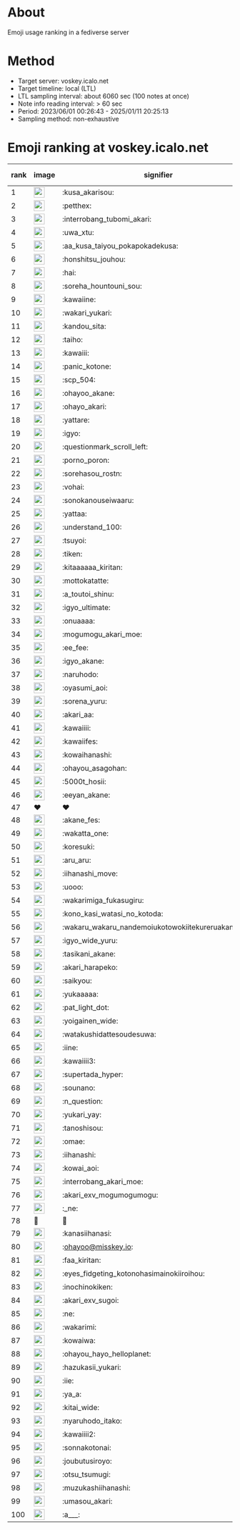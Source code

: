 # About
Emoji usage ranking in a fediverse server

# Method
- Target server: voskey.icalo.net
- Target timeline: local (LTL)
- LTL sampling interval: about 6060 sec (100 notes at once)
- Note info reading interval: > 60 sec
- Period: 2023/06/01 00:26:43 - 2025/01/11 20:25:13 
- Sampling method: non-exhaustive

# Emoji ranking at voskey.icalo.net

|rank|image|signifier|type|frequency score|
|----|----|----|----|----|
|1|<img height="24" src="https://voskey.icalo.net/emoji/kusa_akarisou.webp">|:kusa_akarisou:|custom|37189|
|2|<img height="24" src="https://voskey.icalo.net/emoji/petthex.webp">|:petthex:|custom|29149|
|3|<img height="24" src="https://voskey.icalo.net/emoji/interrobang_tubomi_akari.webp">|:interrobang_tubomi_akari:|custom|14979|
|4|<img height="24" src="https://voskey.icalo.net/emoji/uwa_xtu.webp">|:uwa_xtu:|custom|12659|
|5|<img height="24" src="https://voskey.icalo.net/emoji/aa_kusa_taiyou_pokapokadekusa.webp">|:aa_kusa_taiyou_pokapokadekusa:|custom|11904|
|6|<img height="24" src="https://voskey.icalo.net/emoji/honshitsu_jouhou.webp">|:honshitsu_jouhou:|custom|10310|
|7|<img height="24" src="https://voskey.icalo.net/emoji/hai.webp">|:hai:|custom|8830|
|8|<img height="24" src="https://voskey.icalo.net/emoji/soreha_hountouni_sou.webp">|:soreha_hountouni_sou:|custom|7582|
|9|<img height="24" src="https://voskey.icalo.net/emoji/kawaiine.webp">|:kawaiine:|custom|7268|
|10|<img height="24" src="https://voskey.icalo.net/emoji/wakari_yukari.webp">|:wakari_yukari:|custom|7249|
|11|<img height="24" src="https://voskey.icalo.net/emoji/kandou_sita.webp">|:kandou_sita:|custom|7066|
|12|<img height="24" src="https://voskey.icalo.net/emoji/taiho.webp">|:taiho:|custom|6992|
|13|<img height="24" src="https://voskey.icalo.net/emoji/kawaiii.webp">|:kawaiii:|custom|6795|
|14|<img height="24" src="https://voskey.icalo.net/emoji/panic_kotone.webp">|:panic_kotone:|custom|6103|
|15|<img height="24" src="https://voskey.icalo.net/emoji/scp_504.webp">|:scp_504:|custom|6062|
|16|<img height="24" src="https://voskey.icalo.net/emoji/ohayoo_akane.webp">|:ohayoo_akane:|custom|5533|
|17|<img height="24" src="https://voskey.icalo.net/emoji/ohayo_akari.webp">|:ohayo_akari:|custom|5055|
|18|<img height="24" src="https://voskey.icalo.net/emoji/yattare.webp">|:yattare:|custom|5028|
|19|<img height="24" src="https://voskey.icalo.net/emoji/igyo.webp">|:igyo:|custom|4950|
|20|<img height="24" src="https://voskey.icalo.net/emoji/questionmark_scroll_left.webp">|:questionmark_scroll_left:|custom|4806|
|21|<img height="24" src="https://voskey.icalo.net/emoji/porno_poron.webp">|:porno_poron:|custom|4571|
|22|<img height="24" src="https://voskey.icalo.net/emoji/sorehasou_rostn.webp">|:sorehasou_rostn:|custom|4495|
|23|<img height="24" src="https://voskey.icalo.net/emoji/vohai.webp">|:vohai:|custom|4450|
|24|<img height="24" src="https://voskey.icalo.net/emoji/sonokanouseiwaaru.webp">|:sonokanouseiwaaru:|custom|4427|
|25|<img height="24" src="https://voskey.icalo.net/emoji/yattaa.webp">|:yattaa:|custom|4190|
|26|<img height="24" src="https://voskey.icalo.net/emoji/understand_100.webp">|:understand_100:|custom|3955|
|27|<img height="24" src="https://voskey.icalo.net/emoji/tsuyoi.webp">|:tsuyoi:|custom|3875|
|28|<img height="24" src="https://voskey.icalo.net/emoji/tiken.webp">|:tiken:|custom|3856|
|29|<img height="24" src="https://voskey.icalo.net/emoji/kitaaaaaa_kiritan.webp">|:kitaaaaaa_kiritan:|custom|3842|
|30|<img height="24" src="https://voskey.icalo.net/emoji/mottokatatte.webp">|:mottokatatte:|custom|3723|
|31|<img height="24" src="https://voskey.icalo.net/emoji/a_toutoi_shinu.webp">|:a_toutoi_shinu:|custom|3655|
|32|<img height="24" src="https://voskey.icalo.net/emoji/igyo_ultimate.webp">|:igyo_ultimate:|custom|3604|
|33|<img height="24" src="https://voskey.icalo.net/emoji/onuaaaa.webp">|:onuaaaa:|custom|3314|
|34|<img height="24" src="https://voskey.icalo.net/emoji/mogumogu_akari_moe.webp">|:mogumogu_akari_moe:|custom|3097|
|35|<img height="24" src="https://voskey.icalo.net/emoji/ee_fee.webp">|:ee_fee:|custom|3085|
|36|<img height="24" src="https://voskey.icalo.net/emoji/igyo_akane.webp">|:igyo_akane:|custom|3080|
|37|<img height="24" src="https://voskey.icalo.net/emoji/naruhodo.webp">|:naruhodo:|custom|3058|
|38|<img height="24" src="https://voskey.icalo.net/emoji/oyasumi_aoi.webp">|:oyasumi_aoi:|custom|2983|
|39|<img height="24" src="https://voskey.icalo.net/emoji/sorena_yuru.webp">|:sorena_yuru:|custom|2980|
|40|<img height="24" src="https://voskey.icalo.net/emoji/akari_aa.webp">|:akari_aa:|custom|2959|
|41|<img height="24" src="https://voskey.icalo.net/emoji/kawaiiii.webp">|:kawaiiii:|custom|2932|
|42|<img height="24" src="https://voskey.icalo.net/emoji/kawaiifes.webp">|:kawaiifes:|custom|2914|
|43|<img height="24" src="https://voskey.icalo.net/emoji/kowaihanashi.webp">|:kowaihanashi:|custom|2830|
|44|<img height="24" src="https://voskey.icalo.net/emoji/ohayou_asagohan.webp">|:ohayou_asagohan:|custom|2754|
|45|<img height="24" src="https://voskey.icalo.net/emoji/5000t_hosii.webp">|:5000t_hosii:|custom|2660|
|46|<img height="24" src="https://voskey.icalo.net/emoji/eeyan_akane.webp">|:eeyan_akane:|custom|2641|
|47|❤|❤|unicode|2636|
|48|<img height="24" src="https://voskey.icalo.net/emoji/akane_fes.webp">|:akane_fes:|custom|2635|
|49|<img height="24" src="https://voskey.icalo.net/emoji/wakatta_one.webp">|:wakatta_one:|custom|2629|
|50|<img height="24" src="https://voskey.icalo.net/emoji/koresuki.webp">|:koresuki:|custom|2628|
|51|<img height="24" src="https://voskey.icalo.net/emoji/aru_aru.webp">|:aru_aru:|custom|2608|
|52|<img height="24" src="https://voskey.icalo.net/emoji/iihanashi_move.webp">|:iihanashi_move:|custom|2603|
|53|<img height="24" src="https://voskey.icalo.net/emoji/uooo.webp">|:uooo:|custom|2572|
|54|<img height="24" src="https://voskey.icalo.net/emoji/wakarimiga_fukasugiru.webp">|:wakarimiga_fukasugiru:|custom|2518|
|55|<img height="24" src="https://voskey.icalo.net/emoji/kono_kasi_watasi_no_kotoda.webp">|:kono_kasi_watasi_no_kotoda:|custom|2477|
|56|<img height="24" src="https://voskey.icalo.net/emoji/wakaru_wakaru_nandemoiukotowokiitekureruakanetyan.webp">|:wakaru_wakaru_nandemoiukotowokiitekureruakanetyan:|custom|2463|
|57|<img height="24" src="https://voskey.icalo.net/emoji/igyo_wide_yuru.webp">|:igyo_wide_yuru:|custom|2436|
|58|<img height="24" src="https://voskey.icalo.net/emoji/tasikani_akane.webp">|:tasikani_akane:|custom|2427|
|59|<img height="24" src="https://voskey.icalo.net/emoji/akari_harapeko.webp">|:akari_harapeko:|custom|2384|
|60|<img height="24" src="https://voskey.icalo.net/emoji/saikyou.webp">|:saikyou:|custom|2296|
|61|<img height="24" src="https://voskey.icalo.net/emoji/yukaaaaa.webp">|:yukaaaaa:|custom|2288|
|62|<img height="24" src="https://voskey.icalo.net/emoji/pat_light_dot.webp">|:pat_light_dot:|custom|2277|
|63|<img height="24" src="https://voskey.icalo.net/emoji/yoigainen_wide.webp">|:yoigainen_wide:|custom|2275|
|64|<img height="24" src="https://voskey.icalo.net/emoji/watakushidattesoudesuwa.webp">|:watakushidattesoudesuwa:|custom|2213|
|65|<img height="24" src="https://voskey.icalo.net/emoji/iine.webp">|:iine:|custom|2158|
|66|<img height="24" src="https://voskey.icalo.net/emoji/kawaiiii3.webp">|:kawaiiii3:|custom|2088|
|67|<img height="24" src="https://voskey.icalo.net/emoji/supertada_hyper.webp">|:supertada_hyper:|custom|2083|
|68|<img height="24" src="https://voskey.icalo.net/emoji/sounano.webp">|:sounano:|custom|2072|
|69|<img height="24" src="https://voskey.icalo.net/emoji/n_question.webp">|:n_question:|custom|2041|
|70|<img height="24" src="https://voskey.icalo.net/emoji/yukari_yay.webp">|:yukari_yay:|custom|1993|
|71|<img height="24" src="https://voskey.icalo.net/emoji/tanoshisou.webp">|:tanoshisou:|custom|1948|
|72|<img height="24" src="https://voskey.icalo.net/emoji/omae.webp">|:omae:|custom|1944|
|73|<img height="24" src="https://voskey.icalo.net/emoji/iihanashi.webp">|:iihanashi:|custom|1915|
|74|<img height="24" src="https://voskey.icalo.net/emoji/kowai_aoi.webp">|:kowai_aoi:|custom|1888|
|75|<img height="24" src="https://voskey.icalo.net/emoji/interrobang_akari_moe.webp">|:interrobang_akari_moe:|custom|1874|
|76|<img height="24" src="https://voskey.icalo.net/emoji/akari_exv_mogumogumogu.webp">|:akari_exv_mogumogumogu:|custom|1830|
|77|<img height="24" src="https://voskey.icalo.net/emoji/_ne.webp">|:_ne:|custom|1813|
|78|🤔|🤔|unicode|1808|
|79|<img height="24" src="https://voskey.icalo.net/emoji/kanasiihanasi.webp">|:kanasiihanasi:|custom|1786|
|80|<img height="24" src="https://voskey.icalo.net/emoji/ohayoo.webp">|:ohayoo@misskey.io:|custom|1785|
|81|<img height="24" src="https://voskey.icalo.net/emoji/faa_kiritan.webp">|:faa_kiritan:|custom|1763|
|82|<img height="24" src="https://voskey.icalo.net/emoji/eyes_fidgeting_kotonohasimainokiiroihou.webp">|:eyes_fidgeting_kotonohasimainokiiroihou:|custom|1753|
|83|<img height="24" src="https://voskey.icalo.net/emoji/inochinokiken.webp">|:inochinokiken:|custom|1713|
|84|<img height="24" src="https://voskey.icalo.net/emoji/akari_exv_sugoi.webp">|:akari_exv_sugoi:|custom|1705|
|85|<img height="24" src="https://voskey.icalo.net/emoji/ne.webp">|:ne:|custom|1703|
|86|<img height="24" src="https://voskey.icalo.net/emoji/wakarimi.webp">|:wakarimi:|custom|1695|
|87|<img height="24" src="https://voskey.icalo.net/emoji/kowaiwa.webp">|:kowaiwa:|custom|1690|
|88|<img height="24" src="https://voskey.icalo.net/emoji/ohayou_hayo_helloplanet.webp">|:ohayou_hayo_helloplanet:|custom|1655|
|89|<img height="24" src="https://voskey.icalo.net/emoji/hazukasii_yukari.webp">|:hazukasii_yukari:|custom|1653|
|90|<img height="24" src="https://voskey.icalo.net/emoji/iie.webp">|:iie:|custom|1643|
|91|<img height="24" src="https://voskey.icalo.net/emoji/ya_a.webp">|:ya_a:|custom|1625|
|92|<img height="24" src="https://voskey.icalo.net/emoji/kitai_wide.webp">|:kitai_wide:|custom|1612|
|93|<img height="24" src="https://voskey.icalo.net/emoji/nyaruhodo_itako.webp">|:nyaruhodo_itako:|custom|1569|
|94|<img height="24" src="https://voskey.icalo.net/emoji/kawaiiii2.webp">|:kawaiiii2:|custom|1539|
|95|<img height="24" src="https://voskey.icalo.net/emoji/sonnakotonai.webp">|:sonnakotonai:|custom|1536|
|96|<img height="24" src="https://voskey.icalo.net/emoji/joubutusiroyo.webp">|:joubutusiroyo:|custom|1483|
|97|<img height="24" src="https://voskey.icalo.net/emoji/otsu_tsumugi.webp">|:otsu_tsumugi:|custom|1477|
|98|<img height="24" src="https://voskey.icalo.net/emoji/muzukashiihanashi.webp">|:muzukashiihanashi:|custom|1474|
|99|<img height="24" src="https://voskey.icalo.net/emoji/umasou_akari.webp">|:umasou_akari:|custom|1450|
|100|<img height="24" src="https://voskey.icalo.net/emoji/a___.webp">|:a___:|custom|1427|
